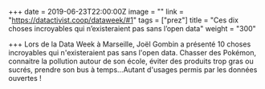 +++
date = 2019-06-23T22:00:00Z
image = ""
link = "https://datactivist.coop/dataweek/#1"
tags = ["prez"]
title = "Ces dix choses incroyables qui n’existeraient pas sans l’open data"
weight = "300"

+++
Lors de la Data Week à Marseille, Joël Gombin a présenté 10 choses incroyables qui n'existeraient pas sans l'open data. Chasser des Pokémon, connaitre la pollution autour de son école, éviter des produits trop gras ou sucrés, prendre son bus à temps…Autant d'usages permis par les données ouvertes !